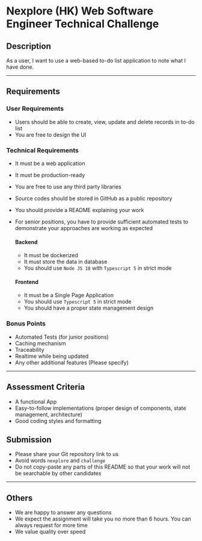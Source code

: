 # Nexplore (HK) Web Software Engineer Technical Challenge

## Description

As a user, I want to use a web-based to-do list application to note what I have done.

---

## Requirements

### User Requirements

- Users should be able to create, view, update and delete records in to-do list
- You are free to design the UI

### Technical Requirements

- It must be a web application
- It must be production-ready
- You are free to use any third party libraries
- Source codes should be stored in GitHub as a public repository
- You should provide a README explaining your work
- For senior positions, you have to provide sufficient automated tests to demonstrate your approaches are working as expected

    #### Backend
    - It must be dockerized
    - It must store the data in database
    - You should use `Node JS 18` with `Typescript 5` in strict mode

    #### Frontend
    - It must be a Single Page Application
    - You should use `Typescript 5` in strict mode
    - You should have a proper state management design

### Bonus Points

- Automated Tests (for junior positions)
- Caching mechanism
- Traceability
- Realtime while being updated
- Any other additional features (Please specify)

---

## Assessment Criteria

- A functional App
- Easy-to-follow implementations (proper design of components, state management, architecture)
- Good coding styles and formatting

## Submission

- Please share your Git repository link to us
- Avoid words `nexplore` and `challenge`
- Do not copy-paste any parts of this README so that your work will not be searchable by other candidates

---
## Others

- We are happy to answer any questions
- We expect the assignment will take you no more than 6 hours. You can always request for more time
- We value quality over speed
